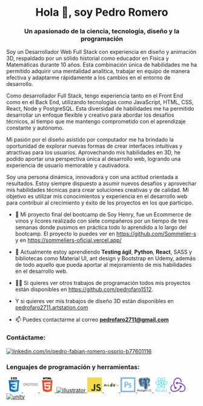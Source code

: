 <h1 align="center">Hola 👋, soy Pedro Romero</h1>
<h3 align="center">Un apasionado de la ciencia, tecnología, diseño y la programación</h3>
<p align="start">Soy un Desarrollador Web Full Stack con experiencia en diseño y animación 3D, respaldado por un sólido historial como educador en Física y Matemáticas durante 10 años. Esta combinación única de habilidades me ha permitido adquirir una mentalidad analítica, trabajar en equipo de manera efectiva y adaptarme rápidamente a los cambios en el entorno de desarrollo.</p>
<p align="start">Como desarrollador Full Stack, tengo experiencia tanto en el Front End como en el Back End, utilizando tecnologías como JavaScript, HTML, CSS, React, Node y PostgreSQL. Esta diversidad de habilidades me ha permitido desarrollar un enfoque flexible y creativo para abordar los desafíos técnicos, al tiempo que me mantengo comprometido con el aprendizaje constante y autónomo.</p>
<p align="start">Mi pasión por el diseño asistido por computador me ha brindado la oportunidad de explorar nuevas formas de crear interfaces intuitivas y atractivas para los usuarios. Aprovechando mis habilidades en 3D, he podido aportar una perspectiva única al desarrollo web, logrando una experiencia de usuario memorable y cautivadora.</p>
<p align="start">Soy una persona dinámica, innovadora y con una actitud orientada a resultados. Estoy siempre dispuesto a asumir nuevos desafíos y aprovechar mis habilidades técnicas para crear soluciones creativas y de calidad. Mi objetivo es utilizar mis conocimientos y experiencia en el desarrollo web para contribuir al crecimiento y éxito de los proyectos en los que participo.
 </p>

- 🔭 Mi proyecto final del bootcamp de Soy Henry, fue un Ecommerce de vinos y licores realizado con siete compañeros por un tiempo de tres semanas donde pusimos en práctica todo lo aprendido a lo largo del bootcamp. El proyecto lo puedes ver en
https://github.com/Sommelier-s y en https://sommeliers-oficial.vercel.app/

- 🌱 Actualmente estoy aprendiendo **Testing ágil**, **Python**, **React**, SASS y bibliotecas como Material UI, ant design y Bootstrap en Udemy, además de todo aquello que pueda aportar al mejoramiento de mis habilidades en el desarrollo web.

- 👨‍💻 Si quieres ver otros trabajos de programación todos mis proyectos están disponibles en https://github.com/pedrofaro1512.
- Y si quieres ver mis trabajos de diseño 3D están disponibles en [pedrofaro2711.artstation.com](pedrofaro2711.artstation.com)

- 📫 Puedes contactarme al correo **pedrofaro2711@gmail.com**

<h3 align="left">Contáctame:</h3>
<p align="left">
<a href="https://linkedin.com/in/linkedin.com/in/pedro-fabian-romero-osorio-b77601116" target="blank"><img align="center" src="https://raw.githubusercontent.com/rahuldkjain/github-profile-readme-generator/master/src/images/icons/Social/linked-in-alt.svg" alt="linkedin.com/in/pedro-fabian-romero-osorio-b77601116" height="30" width="40" /></a>
</p>

<h3 align="left">Lenguajes de programación y herramientas:</h3>
<p align="left"> <a href="https://www.w3schools.com/css/" target="_blank" rel="noreferrer"> <img src="https://raw.githubusercontent.com/devicons/devicon/master/icons/css3/css3-original-wordmark.svg" alt="css3" width="40" height="40"/> </a> <a href="https://expressjs.com" target="_blank" rel="noreferrer"> <img src="https://raw.githubusercontent.com/devicons/devicon/master/icons/express/express-original-wordmark.svg" alt="express" width="40" height="40"/> </a> <a href="https://www.w3.org/html/" target="_blank" rel="noreferrer"> <img src="https://raw.githubusercontent.com/devicons/devicon/master/icons/html5/html5-original-wordmark.svg" alt="html5" width="40" height="40"/> </a> <a href="https://www.adobe.com/in/products/illustrator.html" target="_blank" rel="noreferrer"> <img src="https://www.vectorlogo.zone/logos/adobe_illustrator/adobe_illustrator-icon.svg" alt="illustrator" width="40" height="40"/> </a> <a href="https://developer.mozilla.org/en-US/docs/Web/JavaScript" target="_blank" rel="noreferrer"> <img src="https://raw.githubusercontent.com/devicons/devicon/master/icons/javascript/javascript-original.svg" alt="javascript" width="40" height="40"/> </a> <a href="https://nodejs.org" target="_blank" rel="noreferrer"> <img src="https://raw.githubusercontent.com/devicons/devicon/master/icons/nodejs/nodejs-original-wordmark.svg" alt="nodejs" width="40" height="40"/> </a> <a href="https://www.photoshop.com/en" target="_blank" rel="noreferrer"> <img src="https://raw.githubusercontent.com/devicons/devicon/master/icons/photoshop/photoshop-line.svg" alt="photoshop" width="40" height="40"/> </a> <a href="https://www.postgresql.org" target="_blank" rel="noreferrer"> <img src="https://raw.githubusercontent.com/devicons/devicon/master/icons/postgresql/postgresql-original-wordmark.svg" alt="postgresql" width="40" height="40"/> </a> <a href="https://reactjs.org/" target="_blank" rel="noreferrer"> <img src="https://raw.githubusercontent.com/devicons/devicon/master/icons/react/react-original-wordmark.svg" alt="react" width="40" height="40"/> </a> <a href="https://redux.js.org" target="_blank" rel="noreferrer"> <img src="https://raw.githubusercontent.com/devicons/devicon/master/icons/redux/redux-original.svg" alt="redux" width="40" height="40"/> </a> <a href="https://unity.com/" target="_blank" rel="noreferrer"> <img src="https://www.vectorlogo.zone/logos/unity3d/unity3d-icon.svg" alt="unity" width="40" height="40"/> </a> </p>

